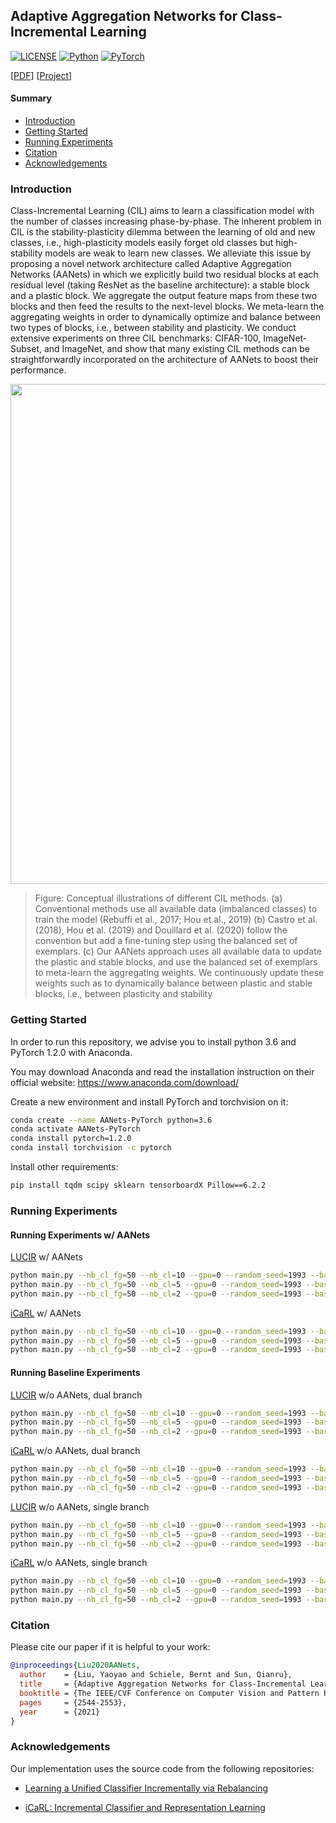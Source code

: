 ## Adaptive Aggregation Networks for Class-Incremental Learning

[![LICENSE](https://img.shields.io/badge/license-MIT-green?style=flat-square)](https://github.com/yaoyao-liu/class-incremental-learning/blob/master/LICENSE)
[![Python](https://img.shields.io/badge/python-3.6-blue.svg?style=flat-square&logo=python&color=3776AB)](https://www.python.org/)
[![PyTorch](https://img.shields.io/badge/pytorch-1.2.0-%237732a8?style=flat-square&logo=PyTorch&color=EE4C2C)](https://pytorch.org/)

\[[PDF](https://openaccess.thecvf.com/content/CVPR2021/papers/Liu_Adaptive_Aggregation_Networks_for_Class-Incremental_Learning_CVPR_2021_paper.pdf)\] \[[Project](https://class-il.mpi-inf.mpg.de/)\]

#### Summary

* [Introduction](#introduction)
* [Getting Started](#getting-started)
* [Running Experiments](#running-experiments)
* [Citation](#citation)
* [Acknowledgements](#acknowledgements)

### Introduction

Class-Incremental Learning (CIL) aims to learn a classification model with the number of classes increasing phase-by-phase. The inherent problem in CIL is the stability-plasticity dilemma between the learning of old and new classes, i.e., high-plasticity models easily forget old classes but high-stability models are weak to learn new classes. We alleviate this issue by proposing a novel network architecture called Adaptive Aggregation Networks (AANets) in which we explicitly build two residual blocks at each residual level (taking ResNet as the baseline architecture): a stable block and a plastic block. We aggregate the output feature maps from these two blocks and then feed the results to the next-level blocks. We meta-learn the aggregating weights in order to dynamically optimize and balance between two types of blocks, i.e., between stability and plasticity. We conduct extensive experiments on three CIL benchmarks: CIFAR-100, ImageNet-Subset, and ImageNet, and show that many existing CIL methods can be straightforwardly incorporated on the architecture of AANets to boost their performance. 

<p align="center">
    <img src="https://images.yyliu.net/AANets-1.png" width="800"/>
</p>

> Figure: Conceptual illustrations of different CIL methods. (a) Conventional methods use all available data (imbalanced classes) to train the model (Rebuffi et al., 2017; Hou et al., 2019) (b) Castro et al. (2018), Hou et al. (2019) and Douillard et al. (2020) follow the convention but add a fine-tuning step using the balanced set of exemplars. (c) Our AANets approach uses all available data to update the plastic and stable blocks, and use the balanced set of exemplars to meta-learn the aggregating weights. We continuously update these weights such as to dynamically balance between plastic and stable blocks, i.e., between plasticity and stability

### Getting Started

In order to run this repository, we advise you to install python 3.6 and PyTorch 1.2.0 with Anaconda.

You may download Anaconda and read the installation instruction on their official website:
<https://www.anaconda.com/download/>

Create a new environment and install PyTorch and torchvision on it:

```bash
conda create --name AANets-PyTorch python=3.6
conda activate AANets-PyTorch
conda install pytorch=1.2.0 
conda install torchvision -c pytorch
```

Install other requirements:
```bash
pip install tqdm scipy sklearn tensorboardX Pillow==6.2.2
```

### Running Experiments
#### Running Experiments w/ AANets

[LUCIR](https://github.com/hshustc/CVPR19_Incremental_Learning) w/ AANets
```bash
python main.py --nb_cl_fg=50 --nb_cl=10 --gpu=0 --random_seed=1993 --baseline=lucir --branch_mode=dual --branch_1=ss --branch_2=free --dataset=cifar100
python main.py --nb_cl_fg=50 --nb_cl=5 --gpu=0 --random_seed=1993 --baseline=lucir --branch_mode=dual --branch_1=ss --branch_2=free --dataset=cifar100
python main.py --nb_cl_fg=50 --nb_cl=2 --gpu=0 --random_seed=1993 --baseline=lucir --branch_mode=dual --branch_1=ss --branch_2=free --dataset=cifar100
```

[iCaRL](https://github.com/hshustc/CVPR19_Incremental_Learning) w/ AANets
```bash
python main.py --nb_cl_fg=50 --nb_cl=10 --gpu=0 --random_seed=1993 --baseline=icarl --branch_mode=dual --branch_1=ss --branch_2=free --dataset=cifar100 
python main.py --nb_cl_fg=50 --nb_cl=5 --gpu=0 --random_seed=1993 --baseline=icarl --branch_mode=dual --branch_1=ss --branch_2=free --dataset=cifar100 
python main.py --nb_cl_fg=50 --nb_cl=2 --gpu=0 --random_seed=1993 --baseline=icarl --branch_mode=dual --branch_1=ss --branch_2=free --dataset=cifar100 
```

#### Running Baseline Experiments

[LUCIR](https://github.com/hshustc/CVPR19_Incremental_Learning) w/o AANets, dual branch
```bash
python main.py --nb_cl_fg=50 --nb_cl=10 --gpu=0 --random_seed=1993 --baseline=lucir --branch_mode=dual --branch_1=free --branch_2=free --fusion_lr=0.0 --dataset=cifar100
python main.py --nb_cl_fg=50 --nb_cl=5 --gpu=0 --random_seed=1993 --baseline=lucir --branch_mode=dual --branch_1=free --branch_2=free ---fusion_lr=0.0 -dataset=cifar100
python main.py --nb_cl_fg=50 --nb_cl=2 --gpu=0 --random_seed=1993 --baseline=lucir --branch_mode=dual --branch_1=free --branch_2=free --fusion_lr=0.0 --dataset=cifar100
```

[iCaRL](https://github.com/hshustc/CVPR19_Incremental_Learning) w/o AANets, dual branch
```bash
python main.py --nb_cl_fg=50 --nb_cl=10 --gpu=0 --random_seed=1993 --baseline=icarl --branch_mode=dual --branch_1=free --branch_2=free --fusion_lr=0.0 --dataset=cifar100 
python main.py --nb_cl_fg=50 --nb_cl=5 --gpu=0 --random_seed=1993 --baseline=icarl --branch_mode=dual --branch_1=free --branch_2=free --fusion_lr=0.0 --dataset=cifar100 
python main.py --nb_cl_fg=50 --nb_cl=2 --gpu=0 --random_seed=1993 --baseline=icarl --branch_mode=dual --branch_1=free --branch_2=free --fusion_lr=0.0 --dataset=cifar100 
```

[LUCIR](https://github.com/hshustc/CVPR19_Incremental_Learning) w/o AANets, single branch
```bash
python main.py --nb_cl_fg=50 --nb_cl=10 --gpu=0 --random_seed=1993 --baseline=lucir --branch_mode=single --branch_1=free --dataset=cifar100
python main.py --nb_cl_fg=50 --nb_cl=5 --gpu=0 --random_seed=1993 --baseline=lucir --branch_mode=single --branch_1=free -dataset=cifar100
python main.py --nb_cl_fg=50 --nb_cl=2 --gpu=0 --random_seed=1993 --baseline=lucir --branch_mode=single --branch_1=free --dataset=cifar100
```

[iCaRL](https://github.com/hshustc/CVPR19_Incremental_Learning) w/o AANets, single branch
```bash
python main.py --nb_cl_fg=50 --nb_cl=10 --gpu=0 --random_seed=1993 --baseline=icarl --branch_mode=single --branch_1=free --dataset=cifar100 
python main.py --nb_cl_fg=50 --nb_cl=5 --gpu=0 --random_seed=1993 --baseline=icarl --branch_mode=single --branch_1=free --dataset=cifar100 
python main.py --nb_cl_fg=50 --nb_cl=2 --gpu=0 --random_seed=1993 --baseline=icarl --branch_mode=single --branch_1=free --dataset=cifar100 
```

### Citation

Please cite our paper if it is helpful to your work:

```bibtex
@inproceedings{Liu2020AANets,
  author    = {Liu, Yaoyao and Schiele, Bernt and Sun, Qianru},
  title     = {Adaptive Aggregation Networks for Class-Incremental Learning},
  booktitle = {The IEEE/CVF Conference on Computer Vision and Pattern Recognition (CVPR)},
  pages     = {2544-2553},
  year      = {2021}
}
```

### Acknowledgements

Our implementation uses the source code from the following repositories:

* [Learning a Unified Classifier Incrementally via Rebalancing](https://github.com/hshustc/CVPR19_Incremental_Learning)

* [iCaRL: Incremental Classifier and Representation Learning](https://github.com/srebuffi/iCaRL)
